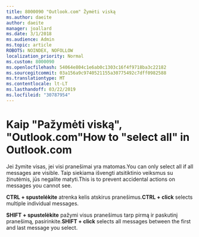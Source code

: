 ```yaml
---
title: 8000090 "Outlook.com" Žymėti viską
ms.author: daeite
author: daeite
manager: joallard
ms.date: 3/1/2018
ms.audience: Admin
ms.topic: article
ROBOTS: NOINDEX, NOFOLLOW
localization_priority: Normal
ms.custom: 8000090
ms.openlocfilehash: 54064e804c1e6ab0c1303c16f4f9718ba3c22182
ms.sourcegitcommit: 03a156a9c9740521155a30775492c7dff0982588
ms.translationtype: MT
ms.contentlocale: lt-LT
ms.lasthandoff: 03/22/2019
ms.locfileid: "30787954"
---
```

# <a name="how-to-select-all-in-outlookcom"></a><span data-ttu-id="8e988-102">Kaip "Pažymėti viską", "Outlook.com"</span><span class="sxs-lookup"><span data-stu-id="8e988-102">How to "select all" in Outlook.com</span></span>

<span data-ttu-id="8e988-103">Jei žymite visas, jei visi pranešimai yra matomas.</span><span class="sxs-lookup"><span data-stu-id="8e988-103">You can only select all if all messages are visible.</span></span> <span data-ttu-id="8e988-104">Taip siekiama išvengti atsitiktinio veiksmus su žinutėmis, jūs negalite matyti.</span><span class="sxs-lookup"><span data-stu-id="8e988-104">This is to prevent accidental actions on messages you cannot see.</span></span>

<span data-ttu-id="8e988-105">**CTRL + spustelėkite** atrenka kelis atskirus pranešimus.</span><span class="sxs-lookup"><span data-stu-id="8e988-105">**CTRL + click** selects multiple individual messages.</span></span>

<span data-ttu-id="8e988-106">**SHIFT + spustelėkite** pažymi visus pranešimus tarp pirmą ir paskutinį pranešimą, pasirinkite.</span><span class="sxs-lookup"><span data-stu-id="8e988-106">**SHIFT + click** selects all messages between the first and last message you select.</span></span>